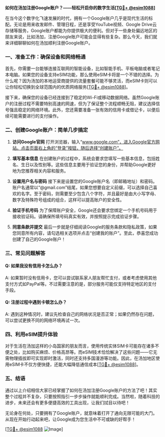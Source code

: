 **如何在汤加注册Google账户？——轻松开启你的数字生活[[TG💪+ @esim1088](https://t.me/s/esim1088)]**

在当今这个数字化飞速发展的时代，拥有一个Google账户几乎是现代生活的标配。无论是用来收发邮件、管理日程，还是享受YouTube视频、Google Drive云存储等服务，Google账户都能为你提供极大的便利。但对于一些身处偏远地区的朋友来说，比如汤加，注册Google账户可能会显得有些复杂。那么今天，我们就来详细聊聊如何在汤加顺利注册Google账户。

### 一、准备工作：确保设备和网络畅通

首先，你需要一台能够连接互联网的智能设备，比如智能手机、平板电脑或者笔记本电脑。如果您的设备支持eSIM功能，那么使用eSIM卡将是一个不错的选择。为什么呢？因为汤加的本地运营商提供的流量套餐可能不够灵活，而eSIM卡则可以让你轻松切换到全球范围内的优质网络服务[[TG💪+ @esim1088](https://t.me/s/esim1088)]。

接下来，确保您的设备已经连接到了稳定的Wi-Fi或移动数据网络。虽然Google账户的注册过程不需要特别高速的网速，但为了保证整个流程顺畅无阻，建议选择信号强且稳定的网络环境。此外，您还需要准备一张有效的信用卡或借记卡，以便后续可能需要进行的支付操作。

### 二、创建Google账户：简单几步搞定

1. **访问Google官网**
   打开浏览器，输入“www.google.com”，进入Google官方网站。点击页面右上角的“登录”按钮，随后选择“创建账户”。

2. **填写基本信息**
   在创建账户的过程中，系统会要求您填写一些基本信息，包括姓名、生日以及性别等。这些信息主要用于验证您的身份，并帮助Google更好地为您推荐相关内容和服务。

3. **设置用户名与密码**
   接下来是设置您的Google账户名（即邮箱地址）和密码。账户名通常以“@gmail.com”结尾，如果您想要自定义前缀，可以选择自己喜欢的名字。至于密码，则需要至少包含八个字符，并且最好是由大小写字母、数字及特殊符号组成的组合，这样可以提高账户的安全性。

4. **验证手机号码**
   为了保障账户安全，Google还会要求您绑定一个手机号码用于接收验证码。请确保所填号码真实有效，并按照提示完成验证步骤。

5. **同意条款并提交**
   最后一步就是仔细阅读Google的服务条款和隐私政策，如果您同意所有内容，请勾选相关选项并点击“创建我的账户”。至此，恭喜您成功创建了自己的Google账户！

### 三、常见问题解答

#### Q: 如果我没有信用卡怎么办？
A: 如果暂时没有信用卡，您可以尝试联系家人朋友帮忙支付，或者考虑使用其他支付方式如PayPal等。不过需要注意的是，部分服务可能仅支持特定地区的支付手段。

#### Q: 注册过程中遇到卡顿怎么办？
A: 遇到这种情况时，建议先检查自己的网络状况是否正常；如果仍然存在问题，可以尝试更换不同的网络环境再试一次。

### 四、利用eSIM提升体验

对于生活在汤加这样的小岛国家的朋友而言，使用传统实体SIM卡可能存在诸多不便之处，比如购买麻烦、价格高昂等。而eSIM技术恰恰解决了这些问题——它无需物理插拔即可实现即时激活，同时还支持多国漫游等功能。因此，在汤加地区使用eSIM卡不仅方便快捷，还能大幅降低通信成本[[TG💪+ @esim1088](https://t.me/s/esim1088)]。

### 五、结语

通过以上介绍相信大家已经掌握了如何在汤加注册Google账户的方法了吧！其实整个过程并不复杂，只要按照指引一步步操作就能顺利完成。当然啦，随着科技的进步，未来还会有更多便捷高效的工具出现，让我们拭目以待吧！

无论身在何处，只要拥有了Google账户，就意味着打开了通向无限可能的大门。从现在开始行动起来吧，让Google成为您生活中不可或缺的好帮手！

[[TG💪+ @esim1088](https://t.me/s/esim1088) ![Image](https://i.postimg.cc/4NQfJmqS/Snipaste-2025-05-13-00-14-12.png)]